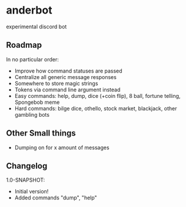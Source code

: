 # anderbot
experimental discord bot

## Roadmap
In no particular order:
- Improve how command statuses are passed
- Centralize all generic message responses
- Somewhere to store magic strings
- Tokens via command line argument instead
- Easy commands: help, dump, dice (+coin flip), 8 ball, fortune telling, Spongebob meme
- Hard commands: bilge dice, othello, stock market, blackjack, other gambling bots

## Other Small things
- Dumping on for x amount of messages

## Changelog
1.0-SNAPSHOT:
 - Initial version!
 - Added commands "dump", "help"